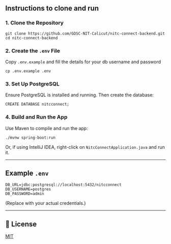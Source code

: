 
## Instructions to clone and run

### 1. Clone the Repository

```
git clone https://github.com/GDSC-NIT-Calicut/nitc-connect-backend.git
cd nitc-connect-backend
```

### 2. Create the `.env` File

Copy `.env.example` and fill the details for your db username and password

```
cp .env.example .env
```

### 3. Set Up PostgreSQL

Ensure PostgreSQL is installed and running. Then create the database:

```
CREATE DATABASE nitcconnect;
```


### 4. Build and Run the App

Use Maven to compile and run the app:

```
./mvnw spring-boot:run
```

Or, if using IntelliJ IDEA, right-click on `NitcConnectApplication.java` and run it.

---

## Example `.env`

```
DB_URL=jdbc:postgresql://localhost:5432/nitcconnect
DB_USERNAME=postgres
DB_PASSWORD=admin
```

(Replace with your actual credentials.)


---

## 📄 License

[MIT](LICENSE)
